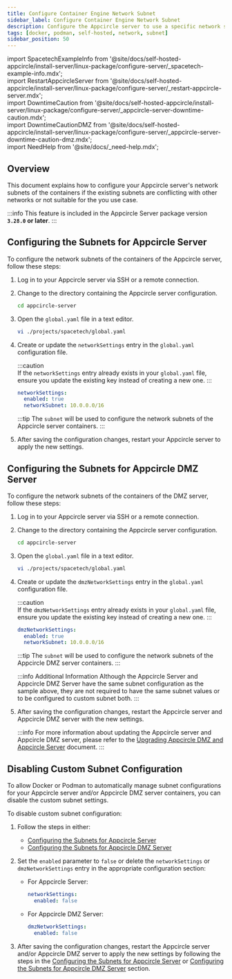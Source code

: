 ```yaml
---
title: Configure Container Engine Network Subnet
sidebar_label: Configure Container Engine Network Subnet
description: Configure the Appcircle server to use a specific network subnets for the containers.
tags: [docker, podman, self-hosted, network, subnet]
sidebar_position: 50
---
```


import SpacetechExampleInfo from '@site/docs/self-hosted-appcircle/install-server/linux-package/configure-server/_spacetech-example-info.mdx';  
import RestartAppcircleServer from '@site/docs/self-hosted-appcircle/install-server/linux-package/configure-server/_restart-appcircle-server.mdx';  
import DowntimeCaution from '@site/docs/self-hosted-appcircle/install-server/linux-package/configure-server/_appcircle-server-downtime-caution.mdx';  
import DowntimeCautionDMZ from '@site/docs/self-hosted-appcircle/install-server/linux-package/configure-server/_appcircle-server-downtime-caution-dmz.mdx';  
import NeedHelp from '@site/docs/\_need-help.mdx';

## Overview

This document explains how to configure your Appcircle server's network subnets of the containers if the existing subnets are conflicting with other networks or not suitable for the you use case.

:::info
This feature is included in the Appcircle Server package version **`3.28.0` or later**.
:::

## Configuring the Subnets for Appcircle Server

To configure the network subnets of the containers of the Appcircle server, follow these steps:

<DowntimeCaution />

1. Log in to your Appcircle server via SSH or a remote connection.

2. Change to the directory containing the Appcircle server configuration.

   ```bash
   cd appcircle-server
   ```

3. Open the `global.yaml` file in a text editor.

    <SpacetechExampleInfo />

    ```bash
    vi ./projects/spacetech/global.yaml
    ```

4. Create or update the `networkSettings` entry in the `global.yaml` configuration file.

    :::caution  
    If the `networkSettings` entry already exists in your `global.yaml` file, ensure you update the existing key instead of creating a new one.
    :::

    ```yaml
    networkSettings:
      enabled: true
      networkSubnet: 10.0.0.0/16
    ```
    :::tip
    The `subnet` will be used to configure the network subnets of the Appcircle server containers.
    :::

5. After saving the configuration changes, restart your Appcircle server to apply the new settings.

   <RestartAppcircleServer />

## Configuring the Subnets for Appcircle DMZ Server

To configure the network subnets of the containers of the DMZ server, follow these steps:

<DowntimeCautionDMZ />

1. Log in to your Appcircle server via SSH or a remote connection.

2. Change to the directory containing the Appcircle server configuration.

   ```bash
   cd appcircle-server
   ```

3. Open the `global.yaml` file in a text editor.

    <SpacetechExampleInfo />

    ```bash
    vi ./projects/spacetech/global.yaml
    ```

4. Create or update the `dmzNetworkSettings` entry in the `global.yaml` configuration file.

    :::caution  
    If the `dmzNetworkSettings` entry already exists in your `global.yaml` file, ensure you update the existing key instead of creating a new one.
    :::

    ```yaml
    dmzNetworkSettings:
      enabled: true
      networkSubnet: 10.0.0.0/16
    ```
    :::tip
    The `subnet` will be used to configure the network subnets of the Appcircle DMZ server containers.
    :::

    :::info Additional Information
    Although the Appcircle Server and Appcircle DMZ Server have the same subnet configuration as the sample above, they are not required to have the same subnet values or to be configured to custom subnet both.
    :::

5. After saving the configuration changes, restart the Appcircle server and Appcircle DMZ server with the new settings.

    :::info
    For more information about updating the Appcircle server and Appcircle DMZ server, please refer to the [Upgrading Appcircle DMZ and Appcircle Server](/self-hosted-appcircle/install-server/linux-package/configure-server/advanced-configuration/store-dist-dmz.md#upgrading-appcircle-dmz-and-appcircle-server) document.
    :::

## Disabling Custom Subnet Configuration

To allow Docker or Podman to automatically manage subnet configurations for your Appcircle server and/or Appcircle DMZ server containers, you can disable the custom subnet settings.

To disable custom subnet configuration:

1. Follow the steps in either:
   - [Configuring the Subnets for Appcircle Server](#configuring-the-subnets-for-appcircle-server)
   - [Configuring the Subnets for Appcircle DMZ Server](#configuring-the-subnets-for-appcircle-dmz-server)

2. Set the `enabled` parameter to `false` or delete the `networkSettings` or `dmzNetworkSettings` entry in the appropriate configuration section:

    - For Appcircle Server:

      ```yaml
      networkSettings:
        enabled: false
      ```

    - For Appcircle DMZ Server:

      ```yaml
      dmzNetworkSettings:
        enabled: false
      ```

3. After saving the configuration changes, restart the Appcircle server and/or Appcircle DMZ server to apply the new settings by following the steps in the [Configuring the Subnets for Appcircle Server](#configuring-the-subnets-for-appcircle-server) or [Configuring the Subnets for Appcircle DMZ Server](#configuring-the-subnets-for-appcircle-dmz-server) section.



<NeedHelp />